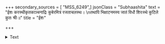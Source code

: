 +++
secondary_sources = [ "MSS_6249",]
jsonClass = "Subhaashita"
text = "ईशः करस्थीकृतकाञ्चनाद्रिः कुबेरमित्रं रजताचलस्थः।  \nतथापि भिक्षाटनमस्य जातं विधौ शिरःस्थे कुटिले कुतः श्रीः॥"
title = "ईशः"

+++

<details><summary>Text</summary>

ईशः करस्थीकृतकाञ्चनाद्रिः कुबेरमित्रं रजताचलस्थः।  
तथापि भिक्षाटनमस्य जातं विधौ शिरःस्थे कुटिले कुतः श्रीः॥
</details>

